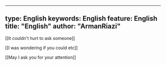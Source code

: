  ---
type:  English
keywords:  English
feature:  English
title: "English"
author: "ArmanRiazi"
---


 [[It couldn't hurt to ask someone]]

 [[I was wondering if you could etc]]

 [[May I ask you for your attention]]